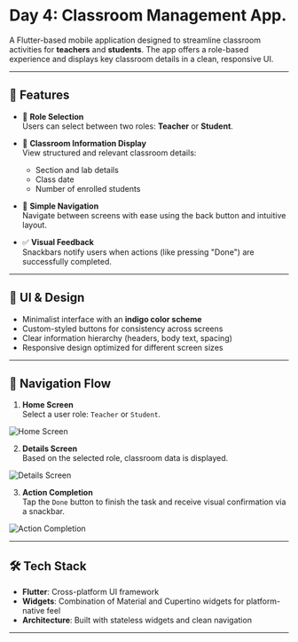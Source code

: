 # Day 4: Classroom Management App.

A Flutter-based mobile application designed to streamline classroom activities for **teachers** and **students**. The app offers a role-based experience and displays key classroom details in a clean, responsive UI.

---

## 🚀 Features

- 🔁 **Role Selection**  
  Users can select between two roles: **Teacher** or **Student**.

- 🏫 **Classroom Information Display**  
  View structured and relevant classroom details:

  - Section and lab details
  - Class date
  - Number of enrolled students

- 🔄 **Simple Navigation**  
  Navigate between screens with ease using the back button and intuitive layout.

- ✅ **Visual Feedback**  
  Snackbars notify users when actions (like pressing "Done") are successfully completed.

---

## 🎨 UI & Design

- Minimalist interface with an **indigo color scheme**
- Custom-styled buttons for consistency across screens
- Clear information hierarchy (headers, body text, spacing)
- Responsive design optimized for different screen sizes

---

## 📱 Navigation Flow

1. **Home Screen**  
   Select a user role: `Teacher` or `Student`.

![Home Screen](https://github.com/user-attachments/assets/12f1d881-7c8e-4296-86bd-6ab1c68870fa)

2. **Details Screen**  
   Based on the selected role, classroom data is displayed.

![Details Screen](https://github.com/user-attachments/assets/4bac0c15-3104-4b71-a48d-5f6f5d071cb0)

3. **Action Completion**  
   Tap the `Done` button to finish the task and receive visual confirmation via a snackbar.

![Action Completion](https://github.com/user-attachments/assets/1c627786-97e6-475c-9933-81bcc1a1d4ae)

---

## 🛠️ Tech Stack

- **Flutter**: Cross-platform UI framework
- **Widgets**: Combination of Material and Cupertino widgets for platform-native feel
- **Architecture**: Built with stateless widgets and clean navigation

---
